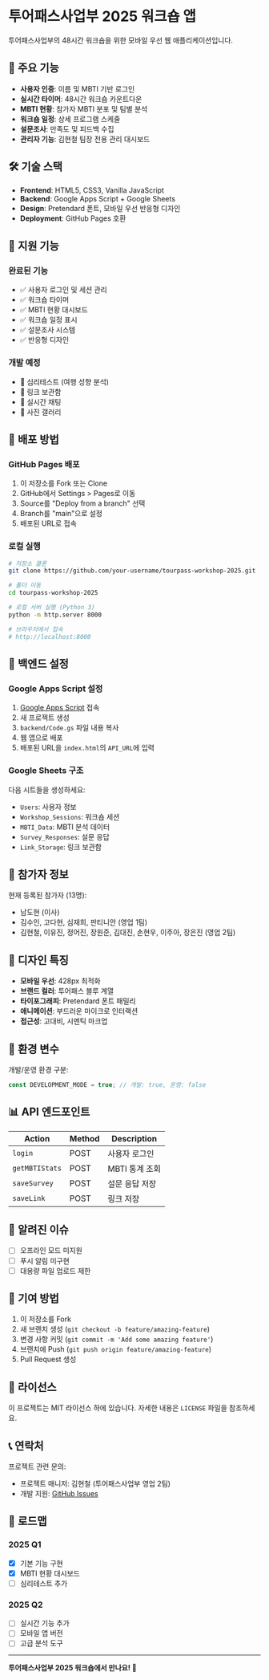 # 투어패스사업부 2025 워크숍 앱

투어패스사업부의 48시간 워크숍을 위한 모바일 우선 웹 애플리케이션입니다.

## 🚀 주요 기능

- **사용자 인증**: 이름 및 MBTI 기반 로그인
- **실시간 타이머**: 48시간 워크숍 카운트다운
- **MBTI 현황**: 참가자 MBTI 분포 및 팀별 분석
- **워크숍 일정**: 상세 프로그램 스케줄
- **설문조사**: 만족도 및 피드백 수집
- **관리자 기능**: 김현철 팀장 전용 관리 대시보드

## 🛠 기술 스택

- **Frontend**: HTML5, CSS3, Vanilla JavaScript
- **Backend**: Google Apps Script + Google Sheets
- **Design**: Pretendard 폰트, 모바일 우선 반응형 디자인
- **Deployment**: GitHub Pages 호환

## 📱 지원 기능

### 완료된 기능
- ✅ 사용자 로그인 및 세션 관리
- ✅ 워크숍 타이머
- ✅ MBTI 현황 대시보드
- ✅ 워크숍 일정 표시
- ✅ 설문조사 시스템
- ✅ 반응형 디자인

### 개발 예정
- 🔄 심리테스트 (여행 성향 분석)
- 🔄 링크 보관함
- 🔄 실시간 채팅
- 🔄 사진 갤러리

## 🚀 배포 방법

### GitHub Pages 배포
1. 이 저장소를 Fork 또는 Clone
2. GitHub에서 Settings > Pages로 이동
3. Source를 "Deploy from a branch" 선택
4. Branch를 "main"으로 설정
5. 배포된 URL로 접속

### 로컬 실행
```bash
# 저장소 클론
git clone https://github.com/your-username/tourpass-workshop-2025.git

# 폴더 이동
cd tourpass-workshop-2025

# 로컬 서버 실행 (Python 3)
python -m http.server 8000

# 브라우저에서 접속
# http://localhost:8000
```

## 🔧 백엔드 설정

### Google Apps Script 설정
1. [Google Apps Script](https://script.google.com) 접속
2. 새 프로젝트 생성
3. `backend/Code.gs` 파일 내용 복사
4. 웹 앱으로 배포
5. 배포된 URL을 `index.html`의 `API_URL`에 입력

### Google Sheets 구조
다음 시트들을 생성하세요:
- `Users`: 사용자 정보
- `Workshop_Sessions`: 워크숍 세션
- `MBTI_Data`: MBTI 분석 데이터
- `Survey_Responses`: 설문 응답
- `Link_Storage`: 링크 보관함

## 👥 참가자 정보

현재 등록된 참가자 (13명):
- 남도현 (이사)
- 김수인, 고다현, 심재희, 판티니안 (영업 1팀)
- 김현철, 이유진, 정어진, 장원준, 김대진, 손현우, 이주아, 장은진 (영업 2팀)

## 🎨 디자인 특징

- **모바일 우선**: 428px 최적화
- **브랜드 컬러**: 투어패스 블루 계열
- **타이포그래피**: Pretendard 폰트 패밀리
- **애니메이션**: 부드러운 마이크로 인터랙션
- **접근성**: 고대비, 시멘틱 마크업

## 🔐 환경 변수

개발/운영 환경 구분:
```javascript
const DEVELOPMENT_MODE = true; // 개발: true, 운영: false
```

## 📊 API 엔드포인트

| Action | Method | Description |
|--------|--------|-------------|
| `login` | POST | 사용자 로그인 |
| `getMBTIStats` | POST | MBTI 통계 조회 |
| `saveSurvey` | POST | 설문 응답 저장 |
| `saveLink` | POST | 링크 저장 |

## 🐛 알려진 이슈

- [ ] 오프라인 모드 미지원
- [ ] 푸시 알림 미구현
- [ ] 대용량 파일 업로드 제한

## 🤝 기여 방법

1. 이 저장소를 Fork
2. 새 브랜치 생성 (`git checkout -b feature/amazing-feature`)
3. 변경 사항 커밋 (`git commit -m 'Add some amazing feature'`)
4. 브랜치에 Push (`git push origin feature/amazing-feature`)
5. Pull Request 생성

## 📄 라이선스

이 프로젝트는 MIT 라이선스 하에 있습니다. 자세한 내용은 `LICENSE` 파일을 참조하세요.

## 📞 연락처

프로젝트 관련 문의:
- 프로젝트 매니저: 김현철 (투어패스사업부 영업 2팀)
- 개발 지원: [GitHub Issues](https://github.com/your-username/tourpass-workshop-2025/issues)

## 🎯 로드맵

### 2025 Q1
- [x] 기본 기능 구현
- [x] MBTI 현황 대시보드
- [ ] 심리테스트 추가

### 2025 Q2
- [ ] 실시간 기능 추가
- [ ] 모바일 앱 버전
- [ ] 고급 분석 도구

---

**투어패스사업부 2025 워크숍에서 만나요! 🚀**
